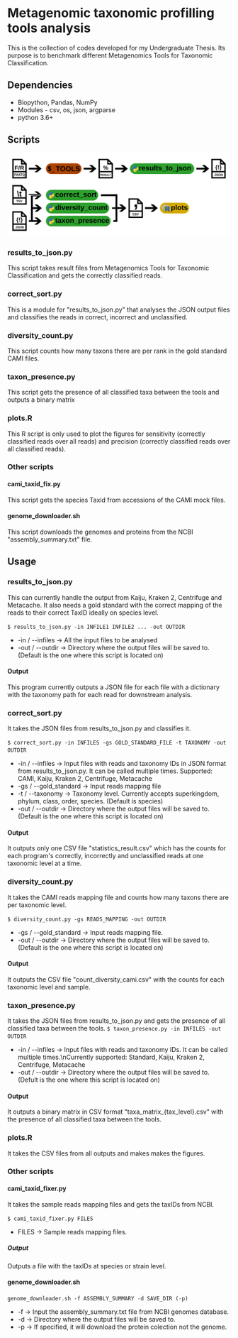 # Metagenomic taxonomic profilling tools analysis

This is the collection of codes developed for my Undergraduate Thesis. Its purpose is to benchmark different Metagenomics Tools for Taxonomic Classification.

## Dependencies

* Biopython, Pandas, NumPy
* Modules - csv, os, json, argparse
* python 3.6+

## Scripts

![General pipeline for the scripts](Images/Pipeline_README.svg)

### results_to_json.py

This script takes result files from Metagenomics Tools for Taxonomic Classification and gets the correctly classified reads.

### correct_sort.py

This is a module for "results_to_json.py" that analyses the JSON output files and classifies the reads in correct, incorrect and unclassified.

### diversity_count.py

This script counts how many taxons there are per rank in the gold standard CAMI files.

### taxon_presence.py

This script gets the presence of all classified taxa between the tools and outputs a binary matrix

### plots.R

This R script is only used to plot the figures for sensitivity (correctly classified reads over all reads) and precision (correctly classified reads over all classified reads).

### Other scripts

#### cami_taxid_fix.py

This script gets the species Taxid from accessions of the CAMI mock files.

#### genome_downloader.sh

This script downloads the genomes and proteins from the NCBI "assembly_summary.txt" file.

## Usage

### results_to_json.py

This can currently handle the output from Kaiju, Kraken 2, Centrifuge and Metacache. It also needs a gold standard with the correct mapping of the reads to their correct TaxID ideally on species level.

```$ results_to_json.py -in INFILE1 INFILE2 ... -out OUTDIR```

* -in / --infiles -> All the input files to be analysed
* -out / --outdir -> Directory where the output files will be saved to. (Default is the one where this script is located on)

#### Output

This program currently outputs a JSON file for each file with a dictionary with the taxonomy path for each read for downstream analysis.

### correct_sort.py

It takes the JSON files from results_to_json.py and classifies it.

```$ correct_sort.py -in INFILES -gs GOLD_STANDARD_FILE -t TAXONOMY -out OUTDIR```

* -in / --infiles -> Input files with reads and taxonomy IDs in JSON format from results_to_json.py. It can be called multiple times. Supported: CAMI, Kaiju, Kraken 2, Centrifuge, Metacache
* -gs / --gold_standard -> Input reads mapping file
* -t / --taxonomy -> Taxonomy level. Currently accepts superkingdom, phylum, class, order, species. (Default is species)
* -out / --outdir -> Directory where the output files will be saved to. (Default is the one where this script is located on)

#### Output

It outputs only one CSV file "statistics_result.csv" which has the counts for each program's correctly, incorrectly and unclassified reads at one taxonomic level at a time.


### diversity_count.py

It takes the CAMI reads mapping file and counts how many taxons there are per taxonomic level.

```$ diversity_count.py -gs READS_MAPPING -out OUTDIR```

* -gs / --gold_standard -> Input reads mapping file.
* -out / --outdir -> Directory where the output files will be saved to. (Default is the one where this script is located on)

#### Output

It outputs the CSV file "count_diversity_cami.csv" with the counts for each taxonomic level and sample.

### taxon_presence.py

It takes the JSON files from results_to_json.py and gets the presence of all classified taxa between the tools.
```$ taxon_presence.py -in INFILES -out OUTDIR```

* -in / --infiles -> Input files with reads and taxonomy IDs. It can be called multiple times.\nCurrently supported: Standard, Kaiju, Kraken 2, Centrifuge, Metacache
* -out / --outdir -> Directory where the output files will be saved to. (Defult is the one where this script is located on)

#### Output

It outputs a binary matrix in CSV format "taxa_matrix_{tax_level}.csv" with the presence of all classified taxa between the tools.

### plots.R

It takes the CSV files from all outputs and makes makes the figures.

### Other scripts

#### cami_taxid_fixer.py

It takes the sample reads mapping files and gets the taxIDs from NCBI.

```$ cami_taxid_fixer.py FILES```

* FILES -> Sample reads mapping files.

##### Output

Outputs a file with the taxIDs at species or strain level.

#### genome_downloader.sh

```genome_downloader.sh -f ASSEMBLY_SUMMARY -d SAVE_DIR (-p)```

* -f -> Input the assembly_summary.txt file from NCBI genomes database.
* -d -> Directory where the output files will be saved to.
* -p -> If specified, it will download the protein colection not the genome.

